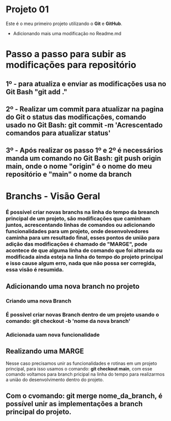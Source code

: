 # Projeto 01

Este é o meu primeiro projeto utilizando o **Git** e **GitHub**.

- Adicionando mais uma modificação no Readme.md

# Passo a passo para subir as modificações para repositório
## 1º - para atualiza e enviar as modificações usa no Git Bash "git add ."

## 2º - Realizar um commit para atualizar na pagina do Git o status das modificações, comando usado no Git Bash: git commit -m 'Acrescentado comandos para atualizar status'

## 3º - Após realizar os passo 1º e 2º é necessários manda um comando no Git Bash: git push origin main, onde o nome "origin" é o nome do meu repositório e "main" o nome da branch

# Branchs - Visão Geral

### É possível criar novas branchs na linha do tempo da breanch principal de um projeto, são modificações que caminham juntos, acrescentando linhas de comandos ou adicionando funcionalidades para um projeto, onde desenvolvedores caminha para um resultado final, esses pontos de união para adição das modificações é chamado de "MARGE", pode acontece de que alguma linha de comando que foi alterada ou modificada ainda esteja na linha do tempo do projeto principal e isso cause algum erro, nada que não possa ser corregida, essa visão é resumida.

## Adicionando uma nova branch no projeto

### Criando uma nova Branch

### É possível criar novas Branch dentro de um projeto usando o comando: git checkout -b 'nome da nova branch'

### Adicionada uam nova funcionalidade

## Realizando uma MARGE
Nesse caso precisamos unir as funcionalidades e rotinas em um projeto principal, para isso usamos o comando: **git checkout main**, com esse comando voltamos para branch pricipal na linha do tempo para realizarmos a união do desenvolvimento dentro do projeto.
## Com o cvomando: git merge nome_da_branch, é possível unir as implementações a branch principal do projeto.